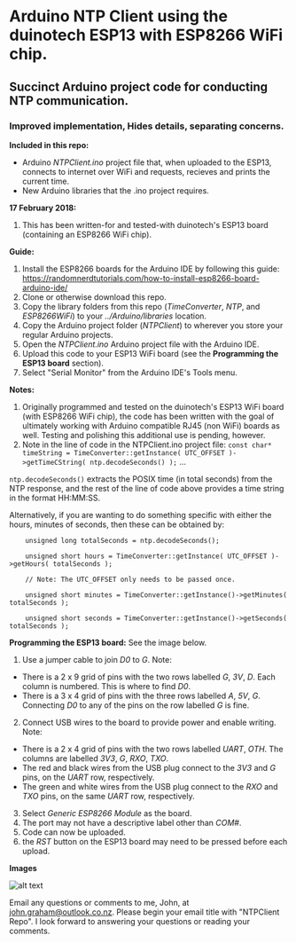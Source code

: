 # Arduino NTP Client using the duinotech ESP13 with ESP8266 WiFi chip.
## Succinct Arduino project code for conducting NTP communication.
### Improved implementation, Hides details, separating concerns.

**Included in this repo:**
- Arduino *NTPClient.ino* project file that, when uploaded to the ESP13, connects to internet over WiFi and requests, recieves and prints the current time.
- New Arduino libraries that the .ino project requires.

**17 February 2018:**  
1. This has been written-for and tested-with duinotech's ESP13 board (containing an ESP8266 WiFi chip).

**Guide:**
1. Install the ESP8266 boards for the Arduino IDE by following this guide: https://randomnerdtutorials.com/how-to-install-esp8266-board-arduino-ide/
2. Clone or otherwise download this repo.
3. Copy the library folders from this repo (*TimeConverter*, *NTP*, and *ESP8266WiFi*) to your *../Arduino/libraries* location.
4. Copy the Arduino project folder (*NTPClient*) to wherever you store your regular Arduino projects.
5. Open the *NTPClient.ino* Arduino project file with the Arduino IDE.
6. Upload this code to your ESP13 WiFi board (see the **Programming the ESP13 board** section).
7. Select "Serial Monitor" from the Arduino IDE's Tools menu.

**Notes:**
1. Originally programmed and tested on the duinotech's ESP13 WiFi board (with ESP8266 WiFi chip), the code has been written with the goal of ultimately working with Arduino compatible RJ45 (non WiFi) boards as well. Testing and polishing this additional use is pending, however.
2. Note in the line of code in the NTPClient.ino project file: `const char* timeString = TimeConverter::getInstance( UTC_OFFSET )->getTimeCString( ntp.decodeSeconds() );` ...

  `ntp.decodeSeconds()` extracts the POSIX time (in total seconds) from the NTP response, and the rest of the line of code above provides a time string in the format HH:MM:SS.
  
  Alternatively, if you are wanting to do something specific with either the hours, minutes of seconds, then these can be obtained by:
  
```
    unsigned long totalSeconds = ntp.decodeSeconds();
    
    unsigned short hours = TimeConverter::getInstance( UTC_OFFSET )->getHours( totalSeconds );
    
    // Note: The UTC_OFFSET only needs to be passed once.
    
    unsigned short minutes = TimeConverter::getInstance()->getMinutes( totalSeconds );
    
    unsigned short seconds = TimeConverter::getInstance()->getSeconds( totalSeconds ); 
```
 
**Programming the ESP13 board:**
See the image below.
1. Use a jumper cable to join *D0* to *G*. Note:
  - There is a 2 x 9 grid of pins with the two rows labelled *G*, *3V*, *D*. Each column is numbered. This is where to find *D0*.
  - There is a 3 x 4 grid of pins with the three rows labelled *A*, *5V*, *G*. Connecting *D0* to any of the pins on the row labelled *G* is fine.
2. Connect USB wires to the board to provide power and enable writing. Note:
  - There is a 2 x 4 grid of pins with the two rows labelled *UART*, *OTH*. The columns are labelled *3V3*, *G*, *RXO*, *TXO*.
  - The red and black wires from the USB plug connect to the *3V3* and *G* pins, on the *UART* row, respectively.
  - The green and white wires from the USB plug connect to the *RXO* and *TXO* pins, on the same *UART* row, respectively.
3. Select *Generic ESP8266 Module* as the board.
4. The port may not have a descriptive label other than *COM#*.
5. Code can now be uploaded.
6. the *RST* button on the ESP13 board may need to be pressed before each upload.

**Images**

![alt text](https://i.imgur.com/Ky0mRgn.jpg)


Email any questions or comments to me, John, at john.graham@outlook.co.nz. Please begin your email title with "NTPClient Repo".
I look forward to answering your questions or reading your comments.
